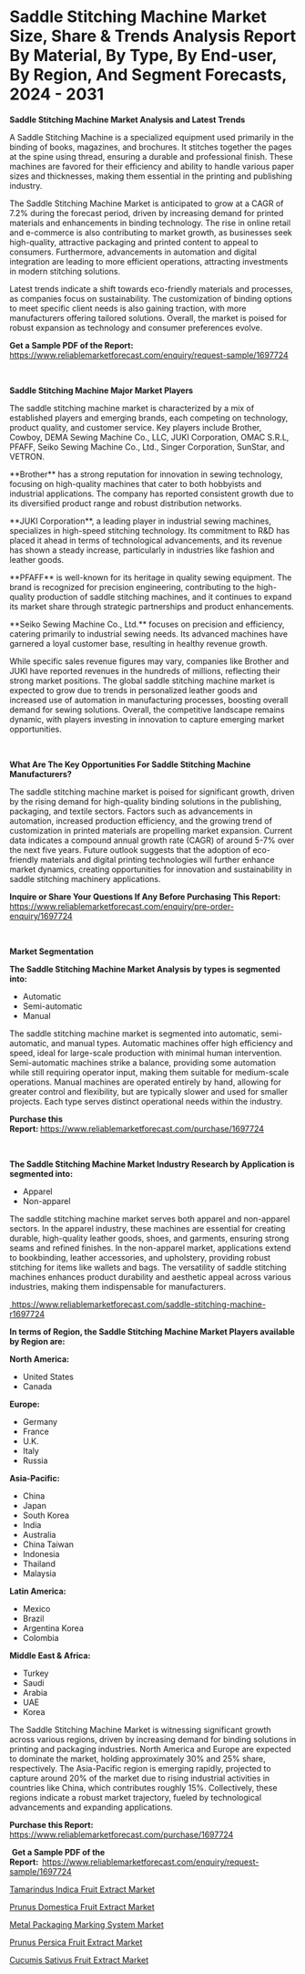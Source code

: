 <p><h1>Saddle Stitching Machine Market Size, Share & Trends Analysis Report By Material, By Type, By End-user, By Region, And Segment Forecasts, 2024 - 2031</h1></p><p><strong>Saddle Stitching Machine Market Analysis and Latest Trends</strong></p>
<p><p>A Saddle Stitching Machine is a specialized equipment used primarily in the binding of books, magazines, and brochures. It stitches together the pages at the spine using thread, ensuring a durable and professional finish. These machines are favored for their efficiency and ability to handle various paper sizes and thicknesses, making them essential in the printing and publishing industry.</p><p>The Saddle Stitching Machine Market is anticipated to grow at a CAGR of 7.2% during the forecast period, driven by increasing demand for printed materials and enhancements in binding technology. The rise in online retail and e-commerce is also contributing to market growth, as businesses seek high-quality, attractive packaging and printed content to appeal to consumers. Furthermore, advancements in automation and digital integration are leading to more efficient operations, attracting investments in modern stitching solutions. </p><p>Latest trends indicate a shift towards eco-friendly materials and processes, as companies focus on sustainability. The customization of binding options to meet specific client needs is also gaining traction, with more manufacturers offering tailored solutions. Overall, the market is poised for robust expansion as technology and consumer preferences evolve.</p></p>
<p><strong>Get a Sample PDF of the Report:&nbsp;</strong> <a href="https://www.reliablemarketforecast.com/enquiry/request-sample/1697724?utm_campaign=1134&utm_medium=2&utm_source=Github&utm_content=ia&utm_term=12122024&utm_id=saddle-stitching-machine">https://www.reliablemarketforecast.com/enquiry/request-sample/1697724</a></p>
<p>&nbsp;</p>
<p><strong>Saddle Stitching Machine Major Market Players</strong></p>
<p><p>The saddle stitching machine market is characterized by a mix of established players and emerging brands, each competing on technology, product quality, and customer service. Key players include Brother, Cowboy, DEMA Sewing Machine Co., LLC, JUKI Corporation, OMAC S.R.L, PFAFF, Seiko Sewing Machine Co., Ltd., Singer Corporation, SunStar, and VETRON.</p><p>**Brother** has a strong reputation for innovation in sewing technology, focusing on high-quality machines that cater to both hobbyists and industrial applications. The company has reported consistent growth due to its diversified product range and robust distribution networks.</p><p>**JUKI Corporation**, a leading player in industrial sewing machines, specializes in high-speed stitching technology. Its commitment to R&D has placed it ahead in terms of technological advancements, and its revenue has shown a steady increase, particularly in industries like fashion and leather goods.</p><p>**PFAFF** is well-known for its heritage in quality sewing equipment. The brand is recognized for precision engineering, contributing to the high-quality production of saddle stitching machines, and it continues to expand its market share through strategic partnerships and product enhancements.</p><p>**Seiko Sewing Machine Co., Ltd.** focuses on precision and efficiency, catering primarily to industrial sewing needs. Its advanced machines have garnered a loyal customer base, resulting in healthy revenue growth.</p><p>While specific sales revenue figures may vary, companies like Brother and JUKI have reported revenues in the hundreds of millions, reflecting their strong market positions. The global saddle stitching machine market is expected to grow due to trends in personalized leather goods and increased use of automation in manufacturing processes, boosting overall demand for sewing solutions. Overall, the competitive landscape remains dynamic, with players investing in innovation to capture emerging market opportunities.</p></p>
<p>&nbsp;</p>
<p><strong>What Are The Key Opportunities For Saddle Stitching Machine Manufacturers?</strong></p>
<p><p>The saddle stitching machine market is poised for significant growth, driven by the rising demand for high-quality binding solutions in the publishing, packaging, and textile sectors. Factors such as advancements in automation, increased production efficiency, and the growing trend of customization in printed materials are propelling market expansion. Current data indicates a compound annual growth rate (CAGR) of around 5-7% over the next five years. Future outlook suggests that the adoption of eco-friendly materials and digital printing technologies will further enhance market dynamics, creating opportunities for innovation and sustainability in saddle stitching machinery applications.</p></p>
<p><strong>Inquire or Share Your Questions If Any Before Purchasing This Report:</strong> <a href="https://www.reliablemarketforecast.com/enquiry/pre-order-enquiry/1697724?utm_campaign=1134&utm_medium=2&utm_source=Github&utm_content=ia&utm_term=12122024&utm_id=saddle-stitching-machine">https://www.reliablemarketforecast.com/enquiry/pre-order-enquiry/1697724</a></p>
<p>&nbsp;</p>
<p><strong>Market Segmentation</strong></p>
<p><strong>The Saddle Stitching Machine Market Analysis by types is segmented into:</strong></p>
<p><ul><li>Automatic</li><li>Semi-automatic</li><li>Manual</li></ul></p>
<p><p>The saddle stitching machine market is segmented into automatic, semi-automatic, and manual types. Automatic machines offer high efficiency and speed, ideal for large-scale production with minimal human intervention. Semi-automatic machines strike a balance, providing some automation while still requiring operator input, making them suitable for medium-scale operations. Manual machines are operated entirely by hand, allowing for greater control and flexibility, but are typically slower and used for smaller projects. Each type serves distinct operational needs within the industry.</p></p>
<p><strong>Purchase this Report:&nbsp;</strong><a href="https://www.reliablemarketforecast.com/purchase/1697724?utm_campaign=1134&utm_medium=2&utm_source=Github&utm_content=ia&utm_term=12122024&utm_id=saddle-stitching-machine">https://www.reliablemarketforecast.com/purchase/1697724</a></p>
<p>&nbsp;</p>
<p><strong>The Saddle Stitching Machine Market Industry Research by Application is segmented into:</strong></p>
<p><ul><li>Apparel</li><li>Non-apparel</li></ul></p>
<p><p>The saddle stitching machine market serves both apparel and non-apparel sectors. In the apparel industry, these machines are essential for creating durable, high-quality leather goods, shoes, and garments, ensuring strong seams and refined finishes. In the non-apparel market, applications extend to bookbinding, leather accessories, and upholstery, providing robust stitching for items like wallets and bags. The versatility of saddle stitching machines enhances product durability and aesthetic appeal across various industries, making them indispensable for manufacturers.</p></p>
<p><a href="https://www.reliablemarketforecast.com/saddle-stitching-machine-r1697724?utm_campaign=1134&utm_medium=2&utm_source=Github&utm_content=ia&utm_term=12122024&utm_id=saddle-stitching-machine">&nbsp;https://www.reliablemarketforecast.com/saddle-stitching-machine-r1697724</a></p>
<p><strong>In terms of Region, the Saddle Stitching Machine Market Players available by Region are:</strong></p>
<p>
    <p> <strong> North America: </strong>
        <ul>
            <li>United States</li>
            <li>Canada</li>
        </ul>
        </p> 
    <p> <strong> Europe: </strong>
        <ul>
            <li>Germany</li>
            <li>France</li>
            <li>U.K.</li>
            <li>Italy</li>
            <li>Russia</li>
        </ul>
        </p> 
    <p> <strong> Asia-Pacific: </strong>
        <ul>
            <li>China</li>
            <li>Japan</li>
            <li>South Korea</li>
            <li>India</li>
            <li>Australia</li>
            <li>China Taiwan</li>
            <li>Indonesia</li>
            <li>Thailand</li>
            <li>Malaysia</li>
        </ul>
        </p> 
    <p> <strong> Latin America: </strong>
        <ul>
            <li>Mexico</li>
            <li>Brazil</li>
            <li>Argentina Korea</li>
            <li>Colombia</li>
        </ul>
        </p> 
    <p> <strong> Middle East & Africa: </strong>
        <ul>
            <li>Turkey</li>
            <li>Saudi</li>
            <li>Arabia</li>
            <li>UAE</li>
            <li>Korea</li>
        </ul>
    </p>
    </p>
<p><p>The Saddle Stitching Machine Market is witnessing significant growth across various regions, driven by increasing demand for binding solutions in printing and packaging industries. North America and Europe are expected to dominate the market, holding approximately 30% and 25% share, respectively. The Asia-Pacific region is emerging rapidly, projected to capture around 20% of the market due to rising industrial activities in countries like China, which contributes roughly 15%. Collectively, these regions indicate a robust market trajectory, fueled by technological advancements and expanding applications.</p></p>
<p><strong>Purchase this Report: </strong><a href="https://www.reliablemarketforecast.com/purchase/1697724?utm_campaign=1134&utm_medium=2&utm_source=Github&utm_content=ia&utm_term=12122024&utm_id=saddle-stitching-machine">https://www.reliablemarketforecast.com/purchase/1697724</a></p>
<p>&nbsp;<strong>Get a Sample PDF of the Report:&nbsp;&nbsp;</strong><a href="https://www.reliablemarketforecast.com/enquiry/request-sample/1697724?utm_campaign=1134&utm_medium=2&utm_source=Github&utm_content=ia&utm_term=12122024&utm_id=saddle-stitching-machine">https://www.reliablemarketforecast.com/enquiry/request-sample/1697724</a></p>
<p><strong></strong></p>
<p><p><a href="https://www.linkedin.com/pulse/c-hannibex-sqmmf?utm_campaign=1134&utm_medium=2&utm_source=Github&utm_content=ia&utm_term=12122024&utm_id=saddle-stitching-machine">Tamarindus Indica Fruit Extract Market</a></p><p><a href="https://www.linkedin.com/pulse/p-factrackr-ho6he?utm_campaign=1134&utm_medium=2&utm_source=Github&utm_content=ia&utm_term=12122024&utm_id=saddle-stitching-machine">Prunus Domestica Fruit Extract Market</a></p><p><a href="https://github.com/BryceTownsendr/Market-Research-Report-List-7/blob/main/metal-packaging-marking-system-market.md?utm_campaign=1134&utm_medium=2&utm_source=Github&utm_content=ia&utm_term=12122024&utm_id=saddle-stitching-machine">Metal Packaging Marking System Market</a></p><p><a href="https://www.linkedin.com/pulse/thorough-examinati-insightronics-rah0f?utm_campaign=1134&utm_medium=2&utm_source=Github&utm_content=ia&utm_term=12122024&utm_id=saddle-stitching-machine">Prunus Persica Fruit Extract Market</a></p><p><a href="https://www.linkedin.com/pulse/c-hannibex-sqmmf?utm_campaign=1134&utm_medium=2&utm_source=Github&utm_content=ia&utm_term=12122024&utm_id=saddle-stitching-machine">Cucumis Sativus Fruit Extract Market</a></p></p>